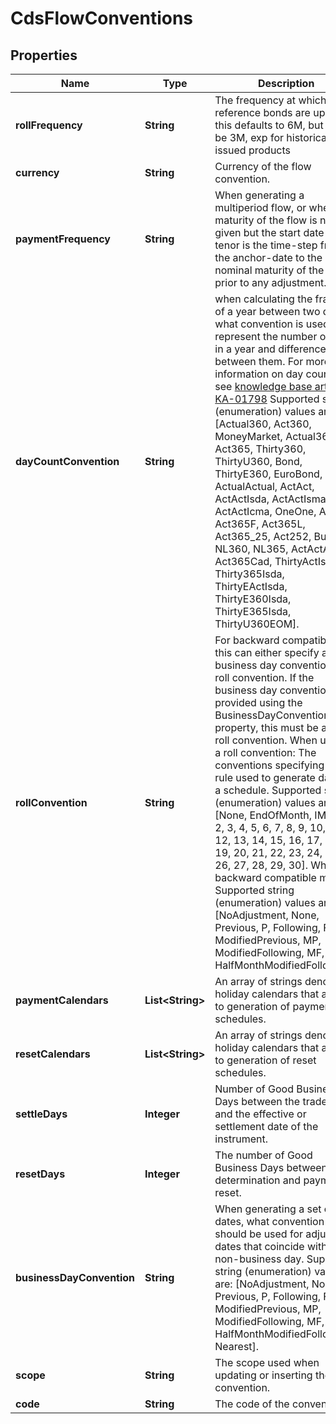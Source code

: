 

# CdsFlowConventions


## Properties

Name | Type | Description | Notes
------------ | ------------- | ------------- | -------------
**rollFrequency** | **String** | The frequency at which the reference bonds are updated, this defaults to 6M, but can be 3M, exp for historically issued products |  [optional]
**currency** | **String** | Currency of the flow convention. | 
**paymentFrequency** | **String** | When generating a multiperiod flow, or when the maturity of the flow is not given but the start date is,  the tenor is the time-step from the anchor-date to the nominal maturity of the flow prior to any adjustment. | 
**dayCountConvention** | **String** | when calculating the fraction of a year between two dates, what convention is used to represent the number of days in a year  and difference between them.  For more information on day counts, see [knowledge base article KA-01798](https://support.lusid.com/knowledgebase/article/KA-01798)                Supported string (enumeration) values are: [Actual360, Act360, MoneyMarket, Actual365, Act365, Thirty360, ThirtyU360, Bond, ThirtyE360, EuroBond, ActualActual, ActAct, ActActIsda, ActActIsma, ActActIcma, OneOne, Act364, Act365F, Act365L, Act365_25, Act252, Bus252, NL360, NL365, ActActAFB, Act365Cad, ThirtyActIsda, Thirty365Isda, ThirtyEActIsda, ThirtyE360Isda, ThirtyE365Isda, ThirtyU360EOM]. | 
**rollConvention** | **String** | For backward compatibility, this can either specify a business day convention or a roll convention. If the business  day convention is provided using the BusinessDayConvention property, this must be a valid roll convention.                When used as a roll convention:  The conventions specifying the rule used to generate dates in a schedule.    Supported string (enumeration) values are: [None, EndOfMonth, IMM, 1, 2, 3, 4, 5, 6, 7, 8, 9, 10, 11, 12, 13, 14, 15, 16, 17, 18, 19, 20, 21, 22, 23, 24, 25, 26, 27, 28, 29, 30].                When in backward compatible mode:  Supported string (enumeration) values are: [NoAdjustment, None, Previous, P, Following, F, ModifiedPrevious, MP, ModifiedFollowing, MF, HalfMonthModifiedFollowing]. | 
**paymentCalendars** | **List&lt;String&gt;** | An array of strings denoting holiday calendars that apply to generation of payment schedules. | 
**resetCalendars** | **List&lt;String&gt;** | An array of strings denoting holiday calendars that apply to generation of reset schedules. | 
**settleDays** | **Integer** | Number of Good Business Days between the trade date and the effective or settlement date of the instrument. | 
**resetDays** | **Integer** | The number of Good Business Days between determination and payment of reset. | 
**businessDayConvention** | **String** | When generating a set of dates, what convention should be used for adjusting dates that coincide with a non-business day.    Supported string (enumeration) values are: [NoAdjustment, None, Previous, P, Following, F, ModifiedPrevious, MP, ModifiedFollowing, MF, HalfMonthModifiedFollowing, Nearest]. |  [optional]
**scope** | **String** | The scope used when updating or inserting the convention. |  [optional]
**code** | **String** | The code of the convention. |  [optional]



